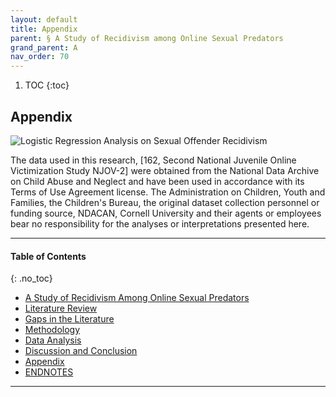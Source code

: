 ```yaml
---
layout: default
title: Appendix 
parent: § A Study of Recidivism among Online Sexual Predators  
grand_parent: A 
nav_order: 70 
---
```

<style>
.dont-break-out {
  /* These are technically the same, but use both */
  overflow-wrap: break-word;
  word-wrap: break-word;

     -ms-word-break: break-all;
  /* This is the dangerous one in WebKit, as it breaks things wherever */
  word-break: break-all;
  /* Instead use this non-standard one: */
  word-break: break-word;
}

.youtube-container {
    position: relative;
    width: 100%;
    height: 0;
    padding-bottom: 56.25%;
}
.youtube-video {
    position: absolute;
    top: 0;
    left: 0;
    width: 100%;
    height: 100%;
}

</style>

<div class="dont-break-out" markdown="1">

1. TOC
{:toc}

## Appendix 

![Logistic Regression Analysis on Sexual Offender Recidivism](https://statics.bsafes.com/images/papers/A-Study-of-Recidivism-among-Online-Sexual-Predators-table-4.png)

The data used in this research, [162, Second National Juvenile Online Victimization Study NJOV-2] were obtained from the National Data Archive on Child Abuse and Neglect and have been used in accordance with its Terms of Use Agreement license. The Administration on Children, Youth and Families, the Children's Bureau, the original dataset collection personnel or funding source, NDACAN, Cornell University and their agents or employees bear no responsibility for the analyses or interpretations presented here.

***

#### Table of Contents
{: .no_toc}

<ul><li> <a href="/docs/A/A-Study-of-Recidivism-among-Online-Sexual-Predators-1/">A Study of Recidivism Among Online Sexual Predators</a></li><li> <a href="/docs/A/A-Study-of-Recidivism-among-Online-Sexual-Predators-2/">Literature Review</a></li><li> <a href="/docs/A/A-Study-of-Recidivism-among-Online-Sexual-Predators-3/">Gaps in the Literature</a></li><li> <a href="/docs/A/A-Study-of-Recidivism-among-Online-Sexual-Predators-4/">Methodology</a></li><li> <a href="/docs/A/A-Study-of-Recidivism-among-Online-Sexual-Predators-5/">Data Analysis</a></li><li> <a href="/docs/A/A-Study-of-Recidivism-among-Online-Sexual-Predators-6/">Discussion and Conclusion</a></li><li> <a href="/docs/A/A-Study-of-Recidivism-among-Online-Sexual-Predators-7/">Appendix</a></li><li> <a href="/docs/A/A-Study-of-Recidivism-among-Online-Sexual-Predators-8/">ENDNOTES</a></li></ul>

***

</div>
